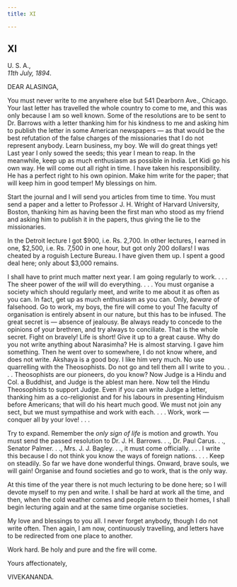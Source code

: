 ```yaml
---
title: XI

---
```





  

  


## XI

U. S. A.,  
*11th July, 1894*.

DEAR ALASINGA,

You must never write to me anywhere else but 541 Dearborn Ave., Chicago.
Your last letter has travelled the whole country to come to me, and this
was only because I am so well known. Some of the resolutions are to be
sent to Dr. Barrows with a letter thanking him for his kindness to me
and asking him to publish the letter in some American newspapers — as
that would be the best refutation of the false charges of the
missionaries that I do not represent anybody. Learn business, my boy. We
will do great things yet! Last year I only sowed the seeds; this year I
mean to reap. In the meanwhile, keep up as much enthusiasm as possible
in India. Let Kidi go his own way. He will come out all right in time. I
have taken his responsibility. He has a perfect right to his own
opinion. Make him write for the paper; that will keep him in good
temper! My blessings on him.

Start the journal and I will send you articles from time to time. You
must send a paper and a letter to Professor J. H. Wright of Harvard
University, Boston, thanking him as having been the first man who stood
as my friend and asking him to publish it in the papers, thus giving the
lie to the missionaries.

In the Detroit lecture I got $900, i.e. Rs. 2,700. In other lectures, I
earned in one, $2,500, i.e. Rs. 7,500 in one hour, but got only 200
dollars! I was cheated by a roguish Lecture Bureau. I have given them
up. I spent a good deal here; only about $3,000 remains.

I shall have to print much matter next year. I am going regularly to
work. . . . The sheer power of the *will* will do everything. . . . You
must organise a society which should regularly meet, and write to me
about it as often as you can. In fact, get up as much enthusiasm as you
can. Only, *beware* of falsehood. Go to work, my boys, the fire will
come to you! The faculty of organisation is entirely absent in our
nature, but this has to be infused. The great secret is — absence of
jealousy. Be always ready to concede to the opinions of your brethren,
and try always to conciliate. That is the whole secret. Fight on
bravely! Life is short! Give it up to a great cause. Why do you not
write anything about Narasimha? He is almost starving. I gave him
something. Then he went over to somewhere, I do not know where, and does
not write. Akshaya is a good boy. I like him very much. No use
quarrelling with the Theosophists. Do not go and tell them all I write
to you. . . . Theosophists are our pioneers, do you know? Now Judge is a
Hindu and Col. a Buddhist, and Judge is the ablest man here. Now tell
the Hindu Theosophists to support Judge. Even if you can write Judge a
letter, thanking him as a co-religionist and for his labours in
presenting Hinduism before Americans; that will do his heart much good.
We must not join any sect, but we must sympathise and work with each. .
. . Work, work — conquer all by your love! . . .

Try to expand. Remember the *only sign of life* is motion and growth.
You must send the passed resolution to Dr. J. H. Barrows. . ., Dr. Paul
Carus. . ., Senator Palmer. . ., Mrs. J. J. Bagley. . ., it must come
officially. . . . I write this because I do not think you know the ways
of foreign nations. . . . Keep on steadily. So far we have done
wonderful things. Onward, brave souls, we will gain! Organise and found
societies and go to work, that is the only way.

At this time of the year there is not much lecturing to be done here; so
I will devote myself to my pen and write. I shall be hard at work all
the time, and then, when the cold weather comes and people return to
their homes, I shall begin lecturing again and at the same time organise
societies.

My love and blessings to you all. I never forget anybody, though I do
not write often. Then again, I am now, continuously travelling, and
letters have to be redirected from one place to another.

Work hard. Be holy and pure and the fire will come.

Yours affectionately,

VIVEKANANDA.


